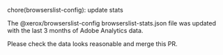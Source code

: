 chore(browserslist-config): update stats

The @xerox/browserslist-config browserslist-stats.json file was updated with the last 3 months of Adobe Analytics data.

Please check the data looks reasonable and merge this PR.
